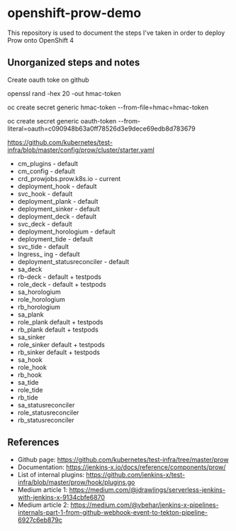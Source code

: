 # openshift-prow-demo

This repository is used to document the steps I've taken in order to deploy Prow onto OpenShift 4

## Unorganized steps and notes

Create oauth toke on github

openssl rand -hex 20 -out hmac-token

oc create secret generic hmac-token --from-file=hmac=hmac-token

oc create secret generic oauth-token --from-literal=oauth=c090948b63a0ff78526d3e9dece69edb8d783679

https://github.com/kubernetes/test-infra/blob/master/config/prow/cluster/starter.yaml
  - cm_plugins - default
  - cm_config - default
  - crd_prowjobs.prow.k8s.io - current
  - deployment_hook - default
  - svc_hook - default
  - deployment_plank - default
  - deployment_sinker - default
  - deployment_deck - default
  - svc_deck - default
  - deployment_horologium - default
  - deployment_tide - default
  - svc_tide - default
  - Ingress_ ing - default
  - deployment_statusreconciler - default
  - sa_deck
  - rb-deck - default + testpods
  - role_deck - default + testpods
  - sa_horologium
  - role_horologium
  - rb_horologium
  - sa_plank
  - role_plank default + testpods
  - rb_plank default + testpods
  - sa_sinker
  - role_sinker default + testpods
  - rb_sinker default + testpods
  - sa_hook
  - role_hook
  - rb_hook
  - sa_tide
  - role_tide
  - rb_tide
  - sa_statusreconciler
  - role_statusreconciler
  - rb_statusreconciler
  

## References

  - Github page: https://github.com/kubernetes/test-infra/tree/master/prow
  - Documentation: https://jenkins-x.io/docs/reference/components/prow/
  - List of internal plugins: https://github.com/jenkins-x/test-infra/blob/master/prow/hook/plugins.go
  - Medium article 1: https://medium.com/@jdrawlings/serverless-jenkins-with-jenkins-x-9134cbfe6870
  - Medium article 2: https://medium.com/@vbehar/jenkins-x-pipelines-internals-part-1-from-github-webhook-event-to-tekton-pipeline-6927c6eb879c
